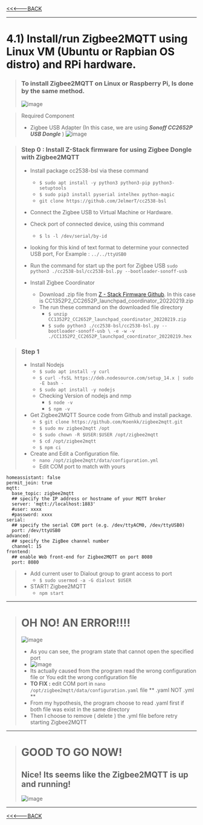 [<<<---BACK](./)

* * *

# 4.1) Install/run Zigbee2MQTT using Linux VM (Ubuntu or Rapbian OS distro) and RPi hardware.

> ### To install Zigbee2MQTT on Linux or Raspberry Pi, Is done by the same method.
> ![image](https://user-images.githubusercontent.com/109336369/194564576-0719e0eb-cd42-4010-b05c-8b7f43574319.png)

> Required Component
> * Zigbee USB Adapter (In this case, we are using ***Sonoff CC2652P USB Dongle*** )
> ![image](https://user-images.githubusercontent.com/109336369/194566991-bfef5c1f-f1fe-4e13-aee1-7b58b2fc95bb.png)

> ### Step 0 : Install Z-Stack firmware for using Zigbee Dongle with Zigbee2MQTT
> * Install package cc2538-bsl via these command
>   * ``` $ sudo apt install -y python3 python3-pip python3-setuptools ```
>   * ``` $ sudo pip3 install pyserial intelhex python-magic ```
>   * ``` git clone https://github.com/JelmerT/cc2538-bsl ```
>
> * Connect the Zigbee USB to Virtual Machine or Hardware.
> * Check port of connected device, using this command
>   * ``` $ ls -l /dev/serial/by-id ```
> * looking for this kind of text format to determine your connected USB port, For Example :  ``` ../../ttyUSB0 ```
> * Run the command for start up the port for Zigbee USB
>     ``` sudo python3 ./cc2538-bsl/cc2538-bsl.py --bootloader-sonoff-usb ```
> * Install Zigbee Coordinator
>   * Download .zip file from [Z - Stack Firmware Github](https://github.com/Koenkk/Z-Stack-firmware/tree/master/coordinator/Z-Stack_3.x.0/bin/). In this case is CC1352P2_CC2652P_launchpad_coordinator_20220219.zip
>   * The run these command on the downloaded file directory
>     * ``` $ unzip CC1352P2_CC2652P_launchpad_coordinator_20220219.zip ```
>     * ``` $ sudo python3 ./cc2538-bsl/cc2538-bsl.py --bootloader-sonoff-usb \ -e -w -v ./CC1352P2_CC2652P_launchpad_coordinator_20220219.hex ```   

> ### Step 1
> * Install Nodejs 
>   * ```$ sudo apt install -y curl```
>   * ```$ curl -fsSL https://deb.nodesource.com/setup_14.x | sudo -E bash -```
>   * ```$ sudo apt install -y nodejs```
>   * Checking Version of nodejs and nmp 
>     * ``` $ node -v ```
>     * ``` $ npm -v ```
> * Get Zigbee2MQTT Source code from Github and install package.
>   * ``` $ git clone https://github.com/Koenkk/zigbee2mqtt.git ```
>   * ``` $ sudo mv zigbee2mqtt /opt ```
>   * ``` $ sudo chown -R $USER:$USER /opt/zigbee2mqtt ```
>   * ``` $ cd /opt/zigbee2mqtt ```
>   * ``` $ npm ci ```
> * Create and Edit a Configuration file.
>   * ``` nano /opt/zigbee2mqtt/data/configuration.yml ```
>   * Edit COM port to match with yours 
```
homeassistant: false
permit_join: true
mqtt:
  base_topic: zigbee2mqtt
  ## specify the IP address or hostname of your MQTT broker
  server: 'mqtt://localhost:1883'
  #user: xxxx
  #password: xxxx
serial:
  ## specify the serial COM port (e.g. /dev/ttyACM0, /dev/ttyUSB0)
  port: /dev/ttyUSB0
advanced:
  ## specify the ZigBee channel number
  channel: 15
frontend:
  ## enable Web front-end for Zigbee2MQTT on port 8080
  port: 8080
```
> * Add current user to Dialout group to grant access to port
>   * ``` $ sudo usermod -a -G dialout $USER ```
> * START! Zigbee2MQTT
>   * ```npm start```

* * *

> # OH NO! AN ERROR!!!!
> ![image](https://user-images.githubusercontent.com/109336369/194581637-a1e274dc-e2dd-4b6c-8edf-5372730a86a3.png)
>
> * As you can see, the program state that cannot open the specified port
>  * ![image](https://user-images.githubusercontent.com/109336369/194582468-f76030a2-1a14-4f6c-9446-14e37c90927e.png)
> * Its actually caused from the program read the wrong configuration file or You edit the wrong configuration file
> * **TO FIX :** edit COM port in ``` nano /opt/zigbee2mqtt/data/configuration.yaml ``` file ** .yaml NOT .yml **
>  * From my hypothesis, the program choose to read .yaml first if both file was exist in the same directory 
>  * Then I choose to remove ( delete ) the .yml file before retry starting Zigbee2MQTT

* * *

> # GOOD TO GO NOW!
> ## Nice! Its seems like the Zigbee2MQTT is up and running!
> ![image](https://user-images.githubusercontent.com/109336369/194584008-2eb11593-ee39-4a11-a733-07fc04ef1b72.png)
 

* * *

[<<<---BACK](./)

